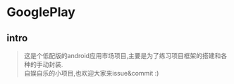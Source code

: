 # GooglePlay
## intro
> 这是个低配版的android应用市场项目,主要是为了练习项目框架的搭建和各种的手动封装.  
> 自娱自乐的小项目,也欢迎大家来issue&commit :)
